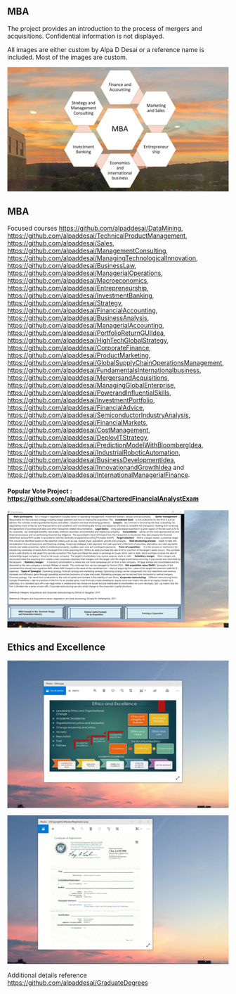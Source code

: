 ## MBA 

The project provides an introduction to the process of mergers and acquisitions. Confidential information is not displayed. 

All images are either custom by Alpa D Desai or a reference name is included.
Most of the images are custom. 

![image](MBAClasses.jpg)

## MBA
Focused courses https://github.com/alpaddesai/DataMining, https://github.com/alpaddesai/TechnicalProductManagement, https://github.com/alpaddesai/Sales,   https://github.com/alpaddesai/ManagementConsulting, https://github.com/alpaddesai/ManagingTechnologicalInnovation, https://github.com/alpaddesai/BusinessLaw, https://github.com/alpaddesai/ManagerialOperations, https://github.com/alpaddesai/Macroeconomics,  https://github.com/alpaddesai/Entrepreneurship, https://github.com/alpaddesai/InvestmentBanking, https://github.com/alpaddesai/Strategy, https://github.com/alpaddesai/FinancialAccounting, https://github.com/alpaddesai/BusinessAnalysis, https://github.com/alpaddesai/ManagerialAccounting, https://github.com/alpaddesai/PortfolioReturnGUIIdea, https://github.com/alpaddesai/HighTechGlobalStrategy, https://github.com/alpaddesai/CorporateFinance, https://github.com/alpaddesai/ProductMarketing, https://github.com/alpaddesai/GlobalSupplyChainOperationsManagement, https://github.com/alpaddesai/FundamentalsInternationalbusiness,  https://github.com/alpaddesai/MergersandAcquisitions, https://github.com/alpaddesai/ManagingGlobalEnterprise, https://github.com/alpaddesai/PowerandInfluentialSkills, https://github.com/alpaddesai/InvestmentPortfolio,  https://github.com/alpaddesai/FinancialAdvice, https://github.com/alpaddesai/SemiconductorIndustryAnalysis, https://github.com/alpaddesai/FinancialMarkets, https://github.com/alpaddesai/CostManagement, https://github.com/alpaddesai/DeployITStrategy,  https://github.com/alpaddesai/PredictionModelWithBloombergIdea, https://github.com/alpaddesai/IndustrialRoboticAutomation, https://github.com/alpaddesai/BusinessDevelopmentIdea, https://github.com/alpaddesai/InnovationandGrowthIdea and https://github.com/alpaddesai/InternationalManagerialFinance.

#### Popular Vote Project : https://github.com/alpaddesai/CharteredFinancialAnalystExam

![image](Image.png)

 ## Ethics and Excellence
![image](EthicsandExcellence.png)

![image](USCopyrightCertificate.png)

Additional details reference https://github.com/alpaddesai/GraduateDegrees
